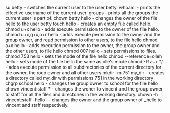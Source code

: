 su betty - switches the current user to the user betty.
whoami - prints the effective username of the current user.
groups - prints all the groups the current user is part of.
chown betty hello - changes the owner of the file hello to the user betty
touch hello - creates an empty file called hello.
chmod u+x hello - adds execute permission to the owner of the file hello.
chmod u+x,g+x,o+r hello - adds execute permission to the owner and the group owner, and read permission to other users, to the file hello
chmod a+x hello - adds execution permission to the owner, the group owner and the other users, to file hello
chmod 007 hello - sets permissions to files.
chmod 753 hello - sets the mode of the file hello
chmod --reference=olleh hello - sets mode of the file hello the same as olle's mode
chmod -R a+x */ - adds execute permission to all subdirectories of the current directory for the owner, the roup owner and all other users
mkdir -m 751 my_dir - creates a directory called my_dir with permissions 751 in the working directory
chgrp school hello - changes the group owner to school for the file hello
chown vincent:staff * - changes the woner to vincent and the group owner to staff for all the files and directories in the working directory.
chown -h vincent:staff -hello -- changes the owner and the group owner of _hello to vincent and staff respectively.
